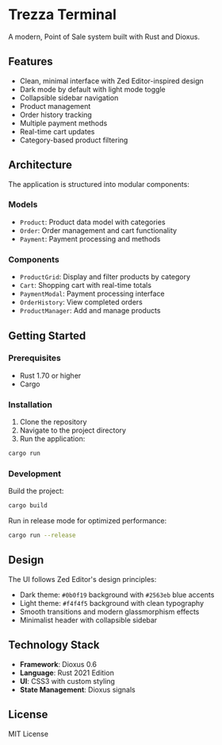 # Trezza Terminal

A modern, Point of Sale system built with Rust and Dioxus.

## Features

- Clean, minimal interface with Zed Editor-inspired design
- Dark mode by default with light mode toggle
- Collapsible sidebar navigation
- Product management
- Order history tracking
- Multiple payment methods
- Real-time cart updates
- Category-based product filtering

## Architecture

The application is structured into modular components:

### Models
- `Product`: Product data model with categories
- `Order`: Order management and cart functionality
- `Payment`: Payment processing and methods

### Components
- `ProductGrid`: Display and filter products by category
- `Cart`: Shopping cart with real-time totals
- `PaymentModal`: Payment processing interface
- `OrderHistory`: View completed orders
- `ProductManager`: Add and manage products

## Getting Started

### Prerequisites

- Rust 1.70 or higher
- Cargo

### Installation

1. Clone the repository
2. Navigate to the project directory
3. Run the application:

```bash
cargo run
```

### Development

Build the project:
```bash
cargo build
```

Run in release mode for optimized performance:
```bash
cargo run --release
```

## Design

The UI follows Zed Editor's design principles:
- Dark theme: `#0b0f19` background with `#2563eb` blue accents
- Light theme: `#f4f4f5` background with clean typography
- Smooth transitions and modern glassmorphism effects
- Minimalist header with collapsible sidebar

## Technology Stack

- **Framework**: Dioxus 0.6
- **Language**: Rust 2021 Edition
- **UI**: CSS3 with custom styling
- **State Management**: Dioxus signals

## License

MIT License
